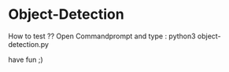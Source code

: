 # Object-Detection

How to test ??
Open Commandprompt and type : python3 object-detection.py

have fun ;)

